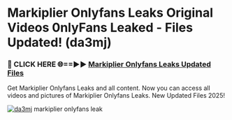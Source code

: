 # Markiplier Onlyfans Leaks Original Videos 0nlyFans Leaked - Files Updated! (da3mj)

<h3>🔴 CLICK HERE 🌐==►► <a href="https://tinyurl.com/x26r9saj" rel="nofollow">Markiplier Onlyfans Leaks Updated Files</a></h3>

Get Markiplier Onlyfans Leaks and all content. Now you can access all videos and pictures of Markiplier Onlyfans Leaks. New Updated Files 2025!

[![da3mj](https://i.imgur.com/LkgZPqh.gif)](https://tinyurl.com/x26r9saj)
markiplier onlyfans leak